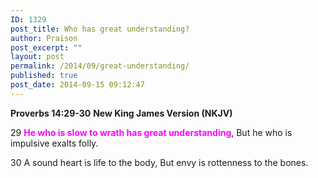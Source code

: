 ```yaml
---
ID: 1329
post_title: Who has great understanding?
author: Praison
post_excerpt: ""
layout: post
permalink: /2014/09/great-understanding/
published: true
post_date: 2014-09-15 09:12:47
---
```

<strong>Proverbs 14:29-30</strong>
<strong> New King James Version (NKJV)</strong>

29 <span style="color: #ff00ff;"><strong>He who is slow to wrath has great understanding</strong></span>,
But he who is impulsive exalts folly.

30 A sound heart is life to the body,
But envy is rottenness to the bones.